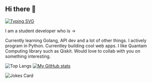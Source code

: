 ## Hi there 👋
[![Typing SVG](https://readme-typing-svg.demolab.com?font=Comic+Sans&size=26&pause=1000&color=69F7C2&background=CBE4FF00&center=true&vCenter=true&width=435&lines=Hey+There%2C+I+am+PictoDEV)](https://git.io/typing-svg)

I am a student developer who is ->

Currently learning Golang, API dev and a lot of other things.
I actively program in Python.
Currentley building cool web apps.
I like Quantam Computing library such as Qiskit.
Would love to collab with you on something interesting.


![Top Langs](https://github-readme-stats.vercel.app/api/top-langs/?username=myusername&theme=tokyonight)
[![My GitHub stats](https://github-readme-stats.vercel.app/api?username=PictoDEV&theme=tokyonight)](https://github.com/PictoDEV/github-readme-stats)
<!-- Markdown -->

![Jokes Card](https://readme-jokes.vercel.app/api)



